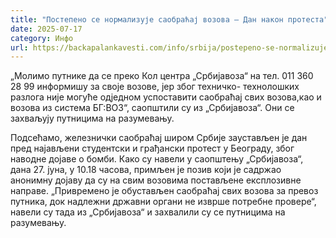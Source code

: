 ```yaml
---
title: "Постепено се нормализује саобраћај возова – Дан након протеста"
date: 2025-07-17
category: Инфо
url: https://backapalankavesti.com/info/srbija/postepeno-se-normalizuje-saobracaj-vozova-dan-nakon-protesta/
---
```


„Молимо путнике да се преко Кол центра „Србијавоза“ на тел. 011 360 28 99 информишу за своје возове, јер због техничко- технолошких разлога није могуће одједном успоставити саобраћај свих возова,као и возова из система БГ:ВОЗ“, саопштили су из „Србијавоза“.
Они се захваљују путницима на разумевању.

Подсећамо, железнички саобраћај широм Србије заустављен је дан пред најављени студентски и грађански протест у Београду, због наводне дојаве о бомби.
Како су навели у саопштењу „Србијавоза“, дана 27. јуна, у 10.18 часова, примљен је позив који је садржао анонимну дојаву да су на свим возовима постављене експлозивне направе. „Привремено је обустављен саобраћај свих возова за превоз путника, док надлежни државни органи не изврше потребне провере“, навели су тада из „Србијавоза“ и захвалили су се путницима на разумевању.
